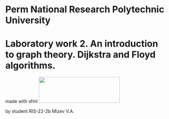 # Perm National Research Polytechnic University
# Laboratory work 2. An introduction to graph theory. Dijkstra and Floyd algorithms.

made with sfml
<img width=252 height=81 src="https://github.com/Malloc22/GraphCreator/tree/main/pic/logo.png"/>

by student RIS-22-2b Mizev V.A.

